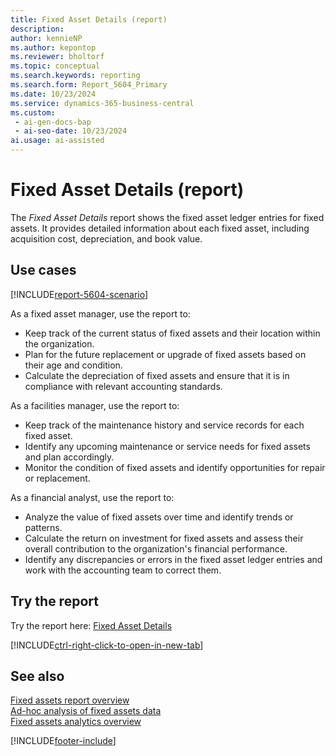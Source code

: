 ```yaml
---
title: Fixed Asset Details (report)
description: 
author: kennieNP
ms.author: kepontop
ms.reviewer: bholtorf
ms.topic: conceptual
ms.search.keywords: reporting
ms.search.form: Report_5604_Primary
ms.date: 10/23/2024
ms.service: dynamics-365-business-central
ms.custom:
 - ai-gen-docs-bap
 - ai-seo-date: 10/23/2024
ai.usage: ai-assisted
---
```


# Fixed Asset Details (report)

The *Fixed Asset Details* report shows the fixed asset ledger entries for fixed assets. It provides detailed information about each fixed asset, including acquisition cost, depreciation, and book value.

## Use cases

[!INCLUDE[report-5604-scenario](../includes/report-5604-scenario-include.md)]

<!-- 

Prompt

Below is a report in an ERP system. Provide 3-4 use cases for different personas working with fixed asset management or finance for fixed assets.

Format like this:    
  
As a <persona>, use the report to    
* use case 1  
* use case 2    

Do not capitalize the persona names. 

Do not start lines with "Use the data to"

## Report name
Fixed Asset Details

## Report description
The Fixed Asset Details report provides a comprehensive overview of all relevant information pertaining to each fixed asset owned by an organization. This report serves as a detailed transaction information and reference tool for asset management.

### What the report does
The Fixed Asset Details report shows the fixed asset ledger entries for fixed assets. It provides detailed information about each fixed asset, including acquisition cost, depreciation, and book value.


Please include your data sources and URLs

-->

As a fixed asset manager, use the report to:
* Keep track of the current status of fixed assets and their location within the organization.
* Plan for the future replacement or upgrade of fixed assets based on their age and condition.
* Calculate the depreciation of fixed assets and ensure that it is in compliance with relevant accounting standards.

As a facilities manager, use the report to:
* Keep track of the maintenance history and service records for each fixed asset.
* Identify any upcoming maintenance or service needs for fixed assets and plan accordingly.
* Monitor the condition of fixed assets and identify opportunities for repair or replacement.

As a financial analyst, use the report to:
* Analyze the value of fixed assets over time and identify trends or patterns.
* Calculate the return on investment for fixed assets and assess their overall contribution to the organization's financial performance.
* Identify any discrepancies or errors in the fixed asset ledger entries and work with the accounting team to correct them.


## Try the report

Try the report here: [Fixed Asset Details](https://businesscentral.dynamics.com?report=5604)

[!INCLUDE[ctrl-right-click-to-open-in-new-tab](../includes/ctrl-right-click-to-open-in-new-tab.md)]


## See also

[Fixed assets report overview](../fa-reports.md)    
[Ad-hoc analysis of fixed assets data](../ad-hoc-analysis-fa.md)  
[Fixed assets analytics overview](../fa-analytics-overview.md)  

[!INCLUDE[footer-include](../includes/footer-banner.md)]